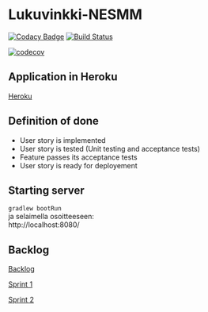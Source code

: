 # Lukuvinkki-NESMM

[![Codacy Badge](https://api.codacy.com/project/badge/Grade/51eabb4b40a24e73bb10fd32c57b6e86)](https://app.codacy.com/app/MatiasLyyra/Lukuvinkki-NESMM?utm_source=github.com&utm_medium=referral&utm_content=MatiasLyyra/Lukuvinkki-NESMM&utm_campaign=Badge_Grade_Dashboard)
[![Build Status](https://travis-ci.org/MatiasLyyra/Lukuvinkki-NESMM.svg?branch=develop)](https://travis-ci.org/MatiasLyyra/Lukuvinkki-NESMM)

[![codecov](https://codecov.io/gh/MatiasLyyra/Lukuvinkki-NESMM/branch/master/graph/badge.svg)](https://codecov.io/gh/MatiasLyyra/Lukuvinkki-NESMM)

## Application in Heroku

[Heroku](https://lukuvinkki-nesmm.herokuapp.com/)

## Definition of done
- User story is implemented
- User story is tested (Unit testing and acceptance tests)
- Feature passes its acceptance tests
- User story is ready for deployement

## Starting server

`gradlew bootRun`  
ja selaimella osoitteeseen:  
http://localhost:8080/

## Backlog

[Backlog](https://docs.google.com/spreadsheets/d/1cA0eJKsMFbv5t4-NO9uqrfpEuOwMUji-7ckIPtxH4fo/edit?usp=sharing)

[Sprint 1](https://docs.google.com/spreadsheets/d/1cA0eJKsMFbv5t4-NO9uqrfpEuOwMUji-7ckIPtxH4fo/edit#gid=1920176515?usp=sharing)

[Sprint 2](https://docs.google.com/spreadsheets/d/1cA0eJKsMFbv5t4-NO9uqrfpEuOwMUji-7ckIPtxH4fo/edit#gid=1900322122?usp=sharing)
